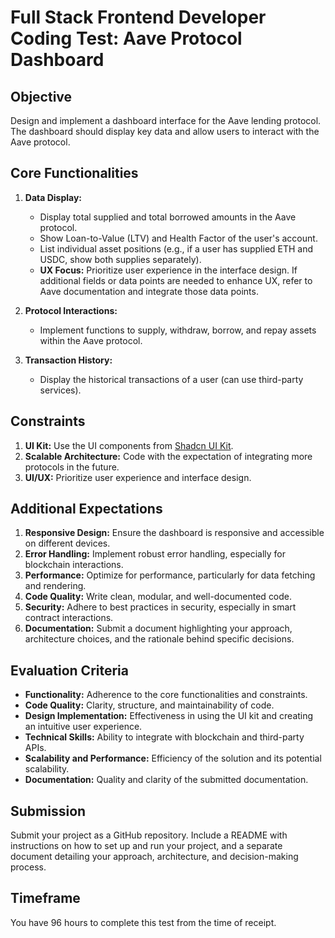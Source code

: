 # Full Stack Frontend Developer Coding Test: Aave Protocol Dashboard

## Objective
Design and implement a dashboard interface for the Aave lending protocol. The dashboard should display key data and allow users to interact with the Aave protocol.

## Core Functionalities
1. **Data Display:**
   - Display total supplied and total borrowed amounts in the Aave protocol.
   - Show Loan-to-Value (LTV) and Health Factor of the user's account.
   - List individual asset positions (e.g., if a user has supplied ETH and USDC, show both supplies separately).
   - **UX Focus:** Prioritize user experience in the interface design. If additional fields or data points are needed to enhance UX, refer to Aave documentation and integrate those data points.

2. **Protocol Interactions:**
   - Implement functions to supply, withdraw, borrow, and repay assets within the Aave protocol.

3. **Transaction History:**
   - Display the historical transactions of a user (can use third-party services).

## Constraints
1. **UI Kit:** Use the UI components from [Shadcn UI Kit](https://ui.shadcn.com/).
2. **Scalable Architecture:** Code with the expectation of integrating more protocols in the future.
3. **UI/UX:** Prioritize user experience and interface design.

## Additional Expectations
1. **Responsive Design:** Ensure the dashboard is responsive and accessible on different devices.
2. **Error Handling:** Implement robust error handling, especially for blockchain interactions.
3. **Performance:** Optimize for performance, particularly for data fetching and rendering.
4. **Code Quality:** Write clean, modular, and well-documented code.
5. **Security:** Adhere to best practices in security, especially in smart contract interactions.
6. **Documentation:** Submit a document highlighting your approach, architecture choices, and the rationale behind specific decisions.

## Evaluation Criteria
- **Functionality:** Adherence to the core functionalities and constraints.
- **Code Quality:** Clarity, structure, and maintainability of code.
- **Design Implementation:** Effectiveness in using the UI kit and creating an intuitive user experience.
- **Technical Skills:** Ability to integrate with blockchain and third-party APIs.
- **Scalability and Performance:** Efficiency of the solution and its potential scalability.
- **Documentation:** Quality and clarity of the submitted documentation.

## Submission
Submit your project as a GitHub repository. Include a README with instructions on how to set up and run your project, and a separate document detailing your approach, architecture, and decision-making process.

## Timeframe
You have 96 hours to complete this test from the time of receipt.
